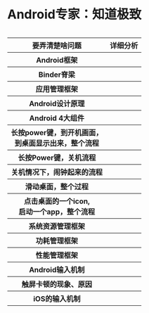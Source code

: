 # Android专家：知道极致

<table align="left">
  <tr> <th>要弄清楚啥问题</th> <th>详细分析</th> </tr>
  <tr> <th>Android框架</th> <th></th></tr>
  <tr> <th>Binder脊梁</th> <th></th></tr>
  <tr> <th>应用管理框架</th> <th></th></tr>
  <tr> <th>Android设计原理</th> <th></th></tr>
  <tr> <th>Android 4大组件</th> <th></th></tr>
  <tr> <th>长按power键，到开机画面，<br>到桌面显示出来，整个流程</th> <th></th></tr>
  <tr> <th>长按Power键，关机流程</th> <th></th></tr>
  <tr> <th>关机情况下，闹钟起来的流程</th> <th></th></tr>
  <tr> <th>滑动桌面，整个过程</th> <th></th></tr>
  <tr> <th>点击桌面的一个icon, <br>启动一个app，整个流程</th> <th></th></tr> 
  <tr> <th>系统资源管理框架</th> <th></th></tr> 
  <tr> <th>功耗管理框架</th> <th></th></tr> 
  <tr> <th>性能管理框架</th> <th></th></tr> 
  <tr> <th>Android输入机制</th> <th></th></tr> 
  <tr> <th>触屏卡顿的现象、原因</th> <th></th></tr>   
  <tr> <th>iOS的输入机制</th> <th></th></tr>
  
</table>
